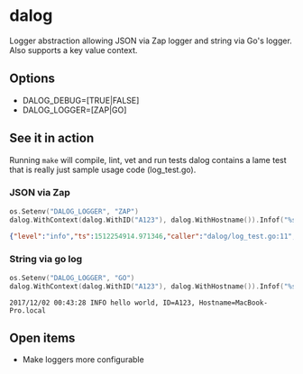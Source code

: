 # dalog
Logger abstraction allowing JSON via Zap logger and string via Go's logger.  Also supports a key value context.

## Options
* DALOG_DEBUG=[TRUE|FALSE]
* DALOG_LOGGER=[ZAP|GO]

## See it in action
Running ```make``` will compile, lint, vet and run tests
dalog contains a lame test that is really just sample usage code (log_test.go).

### JSON via Zap

```go
os.Setenv("DALOG_LOGGER", "ZAP")
dalog.WithContext(dalog.WithID("A123"), dalog.WithHostname()).Infof("%s %s", "hello", "world")
```
```json
{"level":"info","ts":1512254914.971346,"caller":"dalog/log_test.go:11","msg":"hello world","ID":"A123","Hostname":"MacBook-Pro.local"}
```

### String via go log

```go
os.Setenv("DALOG_LOGGER", "GO")
dalog.WithContext(dalog.WithID("A123"), dalog.WithHostname()).Infof("%s %s", "hello", "world")
```
```
2017/12/02 00:43:28 INFO hello world, ID=A123, Hostname=MacBook-Pro.local
```

## Open items
* Make loggers more configurable
